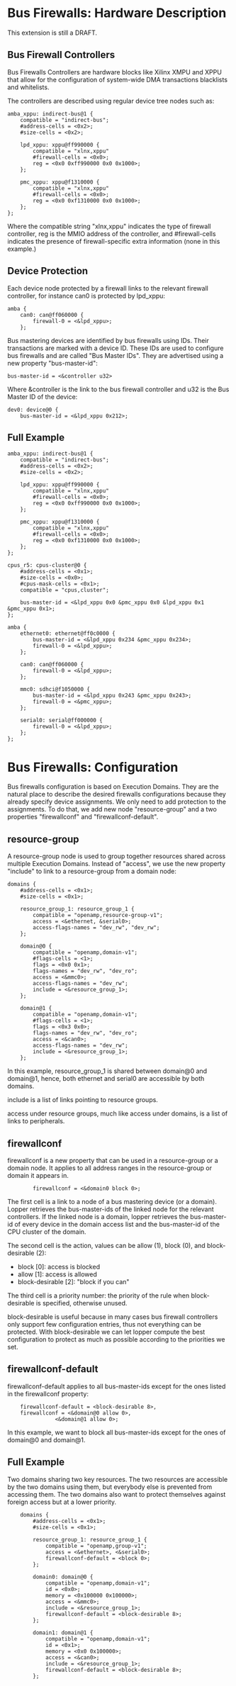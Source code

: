 Bus Firewalls: Hardware Description
===================================

This extension is still a DRAFT.

Bus Firewall Controllers
------------------------

Bus Firewalls Controllers are hardware blocks like Xilinx XMPU and XPPU
that allow for the configuration of system-wide DMA transactions
blacklists and whitelists.

The controllers are described using regular device tree nodes such as:


	amba_xppu: indirect-bus@1 {
		compatible = "indirect-bus";
		#address-cells = <0x2>;
		#size-cells = <0x2>;

		lpd_xppu: xppu@ff990000 {
			compatible = "xlnx,xppu"
			#firewall-cells = <0x0>;
			reg = <0x0 0xff990000 0x0 0x1000>;
		};

		pmc_xppu: xppu@f1310000 {
			compatible = "xlnx,xppu"
			#firewall-cells = <0x0>;
			reg = <0x0 0xf1310000 0x0 0x1000>;
		};
	};


Where the compatible string "xlnx,xppu" indicates the type of firewall
controller, reg is the MMIO address of the controller, and #firewall-cells
indicates the presence of firewall-specific extra information (none in
this example.)


Device Protection
-----------------

Each device node protected by a firewall links to the relevant firewall
controller, for instance can0 is protected by lpd_xppu:


	amba {
		can0: can@ff060000 {
			firewall-0 = <&lpd_xppu>;
		};


Bus mastering devices are identified by bus firewalls using IDs. Their
transactions are marked with a device ID. These IDs are used to
configure bus firewalls and are called "Bus Master IDs". They are
advertised using a new property "bus-master-id":


	bus-master-id = <&controller u32>


Where &controller is the link to the bus firewall controller and u32 is
the Bus Master ID of the device:


	dev0: device@0 {
		bus-master-id = <&lpd_xppu 0x212>;


Full Example
------------

	amba_xppu: indirect-bus@1 {
		compatible = "indirect-bus";
		#address-cells = <0x2>;
		#size-cells = <0x2>;

		lpd_xppu: xppu@ff990000 {
			compatible = "xlnx,xppu"
			#firewall-cells = <0x0>;
			reg = <0x0 0xff990000 0x0 0x1000>;
		};

		pmc_xppu: xppu@f1310000 {
			compatible = "xlnx,xppu"
			#firewall-cells = <0x0>;
			reg = <0x0 0xf1310000 0x0 0x1000>;
		};
	};

	cpus_r5: cpus-cluster@0 {
		#address-cells = <0x1>;
		#size-cells = <0x0>;
		#cpus-mask-cells = <0x1>;
		compatible = "cpus,cluster";

		bus-master-id = <&lpd_xppu 0x0 &pmc_xppu 0x0 &lpd_xppu 0x1 &pmc_xppu 0x1>;
	};

	amba {
		ethernet0: ethernet@ff0c0000 {
			bus-master-id = <&lpd_xppu 0x234 &pmc_xppu 0x234>;
			firewall-0 = <&lpd_xppu>;
		};

		can0: can@ff060000 {
			firewall-0 = <&lpd_xppu>;
		};

		mmc0: sdhci@f1050000 {
			bus-master-id = <&lpd_xppu 0x243 &pmc_xppu 0x243>;
			firewall-0 = <&pmc_xppu>;
		};

		serial0: serial@ff000000 {
			firewall-0 = <&lpd_xppu>;
		};
	};


Bus Firewalls: Configuration
============================

Bus firewalls configuration is based on Execution Domains. They are the
natural place to describe the desired firewalls configurations because
they already specify device assignments. We only need to add protection
to the assignments. To do that, we add new node "resource-group" and a
two properties "firewallconf" and "firewallconf-default".


resource-group
--------------

A resource-group node is used to group together resources shared across
multiple Execution Domains. Instead of "access", we use the new property
"include" to link to a resource-group from a domain node:


	domains {
		#address-cells = <0x1>;
		#size-cells = <0x1>;
	
		resource_group_1: resource_group_1 {
			compatible = "openamp,resource-group-v1";
			access = <&ethernet, &serial0>;
			access-flags-names = "dev_rw", "dev_rw";
		};

		domain@0 {
			compatible = "openamp,domain-v1";
			#flags-cells = <1>;
			flags = <0x0 0x1>;
			flags-names = "dev_rw", "dev_ro";
			access = <&mmc0>;
			access-flags-names = "dev_rw";
			include = <&resource_group_1>;
		};

		domain@1 {
			compatible = "openamp,domain-v1";
			#flags-cells = <1>;
			flags = <0x3 0x0>;
			flags-names = "dev_rw", "dev_ro";
			access = <&can0>;
			access-flags-names = "dev_rw";
			include = <&resource_group_1>;
		};


In this example, resource_group_1 is shared between domain@0 and
domain@1, hence, both ethernet and serial0 are accessible by both
domains.

include is a list of links pointing to resource groups.

access under resource groups, much like access under domains, is a list
of links to peripherals.  
  

firewallconf
------------

firewallconf is a new property that can be used in a resource-group or a
domain node. It applies to all address ranges in the resource-group or
domain it appears in.


			firewallconf = <&domain0 block 0>;


The first cell is a link to a node of a bus mastering device (or a
domain). Lopper retrieves the bus-master-ids of the linked node for the
relevant controllers. If the linked node is a domain, lopper retrieves
the bus-master-id of every device in the domain access list and the
bus-master-id of the CPU cluster of the domain.

The second cell is the action, values can be allow (1), block (0), and
block-desirable (2):

- block [0]: access is blocked
- allow [1]: access is allowed
- block-desirable [2]: "block if you can"

The third cell is a priority number: the priority of the rule when
block-desirable is specified, otherwise unused.

block-desirable is useful because in many cases bus firewall controllers
only support few configuration entries, thus not everything can be
protected. With block-desirable we can let lopper compute the best
configuration to protect as much as possible according to the priorities
we set.


firewallconf-default
--------------------

firewallconf-default applies to all bus-master-ids except for the ones
listed in the firewallconf property:


		firewallconf-default = <block-desirable 8>,
		firewallconf = <&domain@0 allow 0>,
			       <&domain@1 allow 0>;


In this example, we want to block all bus-master-ids except for the ones
of domain@0 and domain@1.


Full Example
------------

Two domains sharing two key resources. The two resources are accessible
by the two domains using them, but everybody else is prevented from
accessing them. The two domains also want to protect themselves against
foreign access but at a lower priority.

		domains {
			#address-cells = <0x1>;
			#size-cells = <0x1>;
		
			resource_group_1: resource_group_1 {
				compatible = "openamp,group-v1";
				access = <&ethernet>, <&serial0>;
				firewallconf-default = <block 0>;
			};

			domain0: domain@0 {
				compatible = "openamp,domain-v1";
				id = <0x0>;
				memory = <0x100000 0x100000>;
				access = <&mmc0>;
				include = <&resource_group_1>;
				firewallconf-default = <block-desirable 8>;
			};

			domain1: domain@1 {
				compatible = "openamp,domain-v1";
				id = <0x1>;
				memory = <0x0 0x100000>;
				access = <&can0>;
				include = <&resource_group_1>;
				firewallconf-default = <block-desirable 8>;
			};

